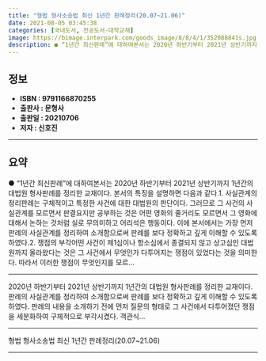 ```yaml
---
title: "형법 형사소송법 최신 1년간 판례정리(20.07~21.06)"
date: 2021-08-05 03:45:38
categories: [국내도서, 전공도서-대학교재]
image: https://bimage.interpark.com/goods_image/8/8/4/1/352088841s.jpg
description: ● “1년간 최신판례”에 대하여본서는 2020년 하반기부터 2021년 상반기까지 1년간의 대법원 형사판례를 정리한 교재이다. 본서의 특징을 설명하면 다음과 같다.1. 사실관계의 정리판례는 구체적이고 특정한 사건에 대한 대법원의 판단이다. 그러므로 그 사건의 사실관계를 모르면서 판결요지
---
```


## **정보**

- **ISBN : 9791166870255**
- **출판사 : 문형사**
- **출판일 : 20210706**
- **저자 : 신호진**

------



## **요약**

●  “1년간 최신판례”에 대하여본서는 2020년 하반기부터 2021년 상반기까지 1년간의 대법원 형사판례를 정리한 교재이다. 본서의 특징을 설명하면 다음과 같다.1. 사실관계의 정리판례는 구체적이고 특정한 사건에 대한 대법원의 판단이다. 그러므로 그 사건의 사실관계를 모르면서 판결요지만 공부하는 것은 어떤 영화의 줄거리도 모르면서 그 영화에 대해서 논하는 것처럼 실로 무의미하고 어리석은 행동이다. 이에 본서에서는 가장 먼저 판례의 사실관계를 정리하여 소개함으로써 판례를 보다 정확하고 깊게 이해할 수 있도록 하였다.2. 쟁점의 부각어떤 사건이 제1심이나 항소심에서 종결되지 않고 상고심인 대법원까지 올라왔다는 것은 그 사건에서 무엇인가 다투어지는 쟁점이 있었다는 것을 의미한다. 따라서 이러한 쟁점이 무엇인지를 모르...

------

2020년 하반기부터 2021년 상반기까지 1년간의 대법원 형사판례를 정리한 교재이다. 판례의 사실관계를 정리하여 소개함으로써 판례를 보다 정확하고 깊게 이해할 수 있도록 하였다. 판례의 내용을 소개하기 전에 먼저 질문의 형태로 그 사건에서 다투어졌던 쟁점을 세분화하여 구체적으로 부각시켰다. 객관식... 

------


형법 형사소송법 최신 1년간 판례정리(20.07~21.06) 

------


